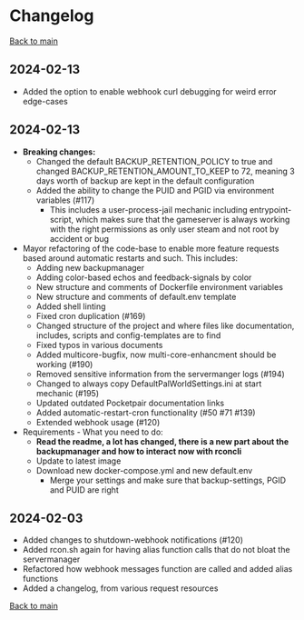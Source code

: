 # Changelog

[Back to main](README.md#changelog)

## 2024-02-13

* Added the option to enable webhook curl debugging for weird error edge-cases

## 2024-02-13
* **Breaking changes:** 
  * Changed the default BACKUP_RETENTION_POLICY to true and changed BACKUP_RETENTION_AMOUNT_TO_KEEP to 72, meaning 3 days worth of backup are kept in the default configuration
  * Added the ability to change the PUID and PGID via environment variables (#117)
    * This includes a user-process-jail mechanic including entrypoint-script, which makes sure that the gameserver is always working with the right permissions as only user steam and not root by accident or bug 
* Mayor refactoring of the code-base to enable more feature requests based around automatic restarts and such. This includes:
  * Adding new backupmanager
  * Adding color-based echos and feedback-signals by color
  * New structure and comments of Dockerfile environment variables
  * New structure and comments of default.env template
  * Added shell linting
  * Fixed cron duplication (#169)
  * Changed structure of the project and where files like documentation, includes, scripts and config-templates are to find
  * Fixed typos in various documents
  * Added multicore-bugfix, now multi-core-enhancment should be working (#190)
  * Removed sensitive information from the servermanger logs (#194)
  * Changed to always copy DefaultPalWorldSettings.ini at start mechanic (#195)
  * Updated outdated Pocketpair documentation links
  * Added automatic-restart-cron functionality (#50 #71 #139)
  * Extended webhook usage (#120)
* Requirements - What you need to do:
  * **Read the readme, a lot has changed, there is a new part about the backupmanager and how to interact now with rconcli**
  * Update to latest image
  * Download new docker-compose.yml and new default.env
    * Merge your settings and make sure that backup-settings, PGID and PUID are right

## 2024-02-03

* Added changes to shutdown-webhook notifications (#120)
* Added rcon.sh again for having alias function calls that do not bloat the servermanager
* Refactored how webhook messages function are called and added alias functions
* Added a changelog, from various request resources

[Back to main](README.md#changelog)
